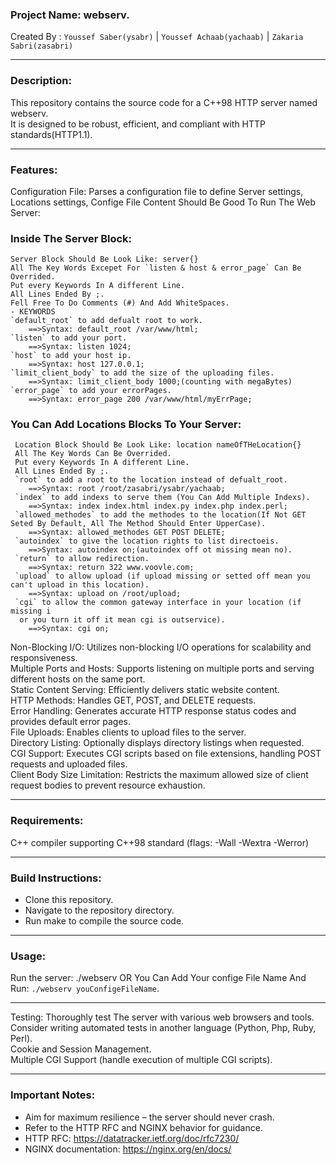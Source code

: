 ### Project Name: webserv.
Created By : `Youssef Saber(ysabr)` | `Youssef Achaab(yachaab)` | `Zakaria Sabri(zasabri)`
___________________
### Description:
This repository contains the source code for a C++98 HTTP server named webserv.\
It is designed to be robust, efficient, and compliant with HTTP standards(HTTP1.1).
___________________
### Features:
Configuration File: Parses a configuration file to define Server settings, Locations settings,
Confige File Content Should Be Good To Run The Web Server:
  ### Inside The Server Block:
    Server Block Should Be Look Like: server{}
    All The Key Words Excepet For `listen & host & error_page` Can Be Overrided.
    Put every Keywords In A different Line.
    All Lines Ended By ;.
    Fell Free To Do Comments (#) And Add WhiteSpaces.
    - KEYWORDS
    `default_root` to add defualt root to work.
        ==>Syntax: default_root /var/www/html;
    `listen` to add your port.
        ==>Syntax: listen 1024;
    `host` to add your host ip.
        ==>Syntax: host 127.0.0.1;
    `limit_client_body` to add the size of the uploading files.
        ==>Syntax: limit_client_body 1000;(counting with megaBytes)
    `error_page` to add your errorPages.
        ==>Syntax: error_page 200 /var/www/html/myErrPage;
  ### You Can Add Locations Blocks To Your Server:
     Location Block Should Be Look Like: location nameOfTHeLocation{}
     All The Key Words Can Be Overrided.
     Put every Keywords In A different Line.
     All Lines Ended By ;.
     `root` to add a root to the location instead of defualt_root.
        ==>Syntax: root /root/zasabri/ysabr/yachaab;
     `index` to add indexs to serve them (You Can Add Multiple Indexs).
        ==>Syntax: index index.html index.py index.php index.perl;
     `allowed_methodes` to add the methodes to the location(If Not GET Seted By Default, All The Method Should Enter UpperCase).
        ==>Syntax: allowed_methodes GET POST DELETE;
     `autoindex` to give the location rights to list directoeis.
        ==>Syntax: autoindex on;(autoindex off ot missing mean no).
     `return` to allow redirection.
        ==>Syntax: return 322 www.voovle.com;
     `upload` to allow upload (if upload missing or setted off mean you can't upload in this location).
        ==>Syntax: upload on /root/upload;
     `cgi` to allow the common gateway interface in your location (if missing i
      or you turn it off it mean cgi is outservice).
        ==>Syntax: cgi on;
Non-Blocking I/O: Utilizes non-blocking I/O operations for scalability and responsiveness.\
Multiple Ports and Hosts: Supports listening on multiple ports and serving different hosts on the same port.\
Static Content Serving: Efficiently delivers static website content.\
HTTP Methods: Handles GET, POST, and DELETE requests.\
Error Handling: Generates accurate HTTP response status codes and provides default error pages.\
File Uploads: Enables clients to upload files to the server.\
Directory Listing: Optionally displays directory listings when requested.\
CGI Support: Executes CGI scripts based on file extensions, handling POST requests and uploaded files.\
Client Body Size Limitation: Restricts the maximum allowed size of client request bodies to prevent resource exhaustion.
_______________________________________________________________________
### Requirements:
C++ compiler supporting C++98 standard (flags: -Wall -Wextra -Werror)
______________________________________________________________________
### Build Instructions:
* Clone this repository.
* Navigate to the repository directory.
* Run make to compile the source code.
_____________________________________
### Usage:
Run the server: ./webserv OR You Can Add Your confige File Name And Run: `./webserv youConfigeFileName`.
_____________________________________
Testing:
Thoroughly test The server with various web browsers and tools.\
Consider writing automated tests in another language (Python, Php, Ruby, Perl).\
Cookie and Session Management.\
Multiple CGI Support (handle execution of multiple CGI scripts).
_______________________________________________________________
### Important Notes:
* Aim for maximum resilience – the server should never crash.
* Refer to the HTTP RFC and NGINX behavior for guidance.
* HTTP RFC: https://datatracker.ietf.org/doc/rfc7230/
* NGINX documentation: https://nginx.org/en/docs/
